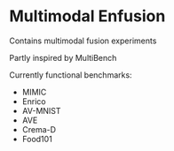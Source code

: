 # Multimodal Enfusion

Contains multimodal fusion experiments

Partly inspired by MultiBench

Currently functional benchmarks: 
- MIMIC
- Enrico
- AV-MNIST
- AVE
- Crema-D
- Food101


